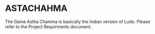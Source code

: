 # ASTACHAHMA
The Game Astha Chamma is basically the Indian version of Ludo. Please refer to the Project Requirments document.

